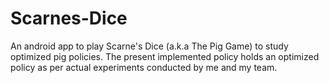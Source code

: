 # Scarnes-Dice
An android app to play Scarne's Dice (a.k.a The Pig Game) to study 
optimized pig policies. The present implemented policy holds an optimized 
policy as per actual experiments conducted by me and my team. 
